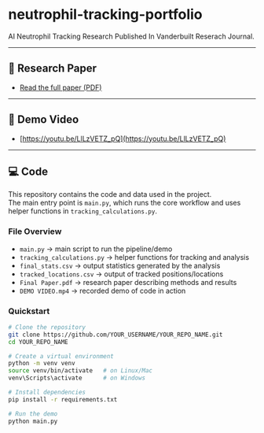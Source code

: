 # neutrophil-tracking-portfolio

AI Neutrophil Tracking Research Published In Vanderbuilt Reserach Journal.

---

## 📄 Research Paper
- [Read the full paper (PDF)](Final%20Paper.pdf)

---

## 🎥 Demo Video
- [https://youtu.be/LlLzVETZ_pQ](https://youtu.be/LlLzVETZ_pQ)

---

## 💻 Code

This repository contains the code and data used in the project.  
The main entry point is `main.py`, which runs the core workflow and uses helper functions in `tracking_calculations.py`.

### File Overview
- `main.py` → main script to run the pipeline/demo  
- `tracking_calculations.py` → helper functions for tracking and analysis  
- `final_stats.csv` → output statistics generated by the analysis  
- `tracked_locations.csv` → output of tracked positions/locations  
- `Final Paper.pdf` → research paper describing methods and results  
- `DEMO VIDEO.mp4` → recorded demo of code in action  

### Quickstart
```bash
# Clone the repository
git clone https://github.com/YOUR_USERNAME/YOUR_REPO_NAME.git
cd YOUR_REPO_NAME

# Create a virtual environment
python -m venv venv
source venv/bin/activate   # on Linux/Mac
venv\Scripts\activate      # on Windows

# Install dependencies
pip install -r requirements.txt

# Run the demo
python main.py
